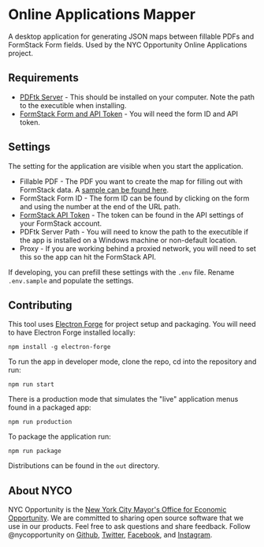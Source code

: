 # Online Applications Mapper

A desktop application for generating JSON maps between fillable PDFs and FormStack Form fields. Used by the NYC Opportunity Online Applications project.

## Requirements

* [PDFtk Server](https://www.pdflabs.com/tools/pdftk-server/) - This should be installed on your computer. Note the path to the executible when installing.
* [FormStack Form and API Token](https://www.formstack.com/) - You will need the form ID and API token.

## Settings

The setting for the application are visible when you start the application.

* Fillable PDF - The PDF you want to create the map for filling out with FormStack data. A [sample can be found here](src/static/SCRIE_Application_Packet_EN.edited.pdf).
* FormStack Form ID - The form ID can be found by clicking on the form and using the number at the end of the URL path.
* [FormStack API Token](https://support.formstack.com/customer/portal/articles/2910896) - The token can be found in the API settings of your FormStack account.
* PDFtk Server Path - You will need to know the path to the executible if the app is installed on a Windows machine or non-default location.
* Proxy - If you are working behind a proxied network, you will need to set this so the app can hit the FormStack API.

If developing, you can prefill these settings with the `.env` file. Rename `.env.sample` and populate the settings.

## Contributing

This tool uses [Electron Forge](https://electronforge.io/) for project setup and packaging. You will need to have Electron Forge installed locally:

```
npm install -g electron-forge
```

To run the app in developer mode, clone the repo, cd into the repository and run:

```
npm run start
```

There is a production mode that simulates the "live" application menus found in a packaged app:

```
npm run production
```

To package the application run:

```
npm run package
```

Distributions can be found in the `out` directory.

## About NYCO

NYC Opportunity is the [New York City Mayor's Office for Economic Opportunity](http://nyc.gov/opportunity). We are committed to sharing open source software that we use in our products. Feel free to ask questions and share feedback. Follow @nycopportunity on [Github](https://github.com/orgs/CityOfNewYork/teams/nycopportunity), [Twitter](https://twitter.com/nycopportunity), [Facebook](https://www.facebook.com/NYCOpportunity/), and [Instagram](https://www.instagram.com/nycopportunity/).
